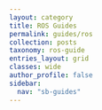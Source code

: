 ```yaml
---
layout: category
title: ROS Guides
permalink: guides/ros
collection: posts
taxonomy: ros-guide
entries_layout: grid
classes: wide
author_profile: false
sidebar:
  nav: "sb-guides"
---
```


